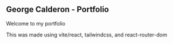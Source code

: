 ## George Calderon - Portfolio

Welcome to my portfolio

This was made using vite/react, tailwindcss, and react-router-dom